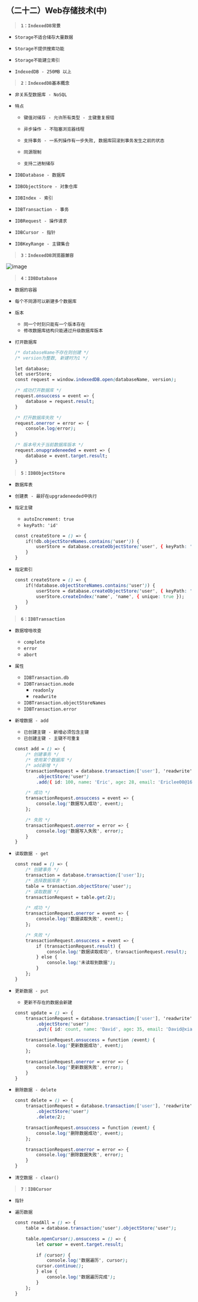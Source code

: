 ##  （二十二）Web存储技术(中)

> **`1：IndexedDB背景`**
- `Storage不适合储存大量数据`

- `Storage不提供搜索功能`

- `Storage不能建立索引`

- `IndexedDB - 250MB 以上`

> **`2：IndexedDB基本概念`**
- `非关系型数据库 - NoSQL`

- `特点`

	- `键值对储存 - 允许所有类型 - 主键重复报错`

	- `异步操作 - 不阻塞浏览器线程`

	- `支持事务 - 一系列操作有一步失败, 数据库回滚到事务发生之前的状态`

	- `同源限制`

	- `支持二进制储存`

- `IDBDatabase - 数据库`

- `IDBObjectStore - 对象仓库`

- `IDBIndex - 索引`

- `IDBTransaction - 事务`

- `IDBRequest - 操作请求`

- `IDBCursor - 指针`

- `IDBKeyRange - 主键集合`

> **`3：IndexedDB浏览器兼容`**

![image](./indexedDB.jpg)

> **`4：IDBDatabase`**
- `数据的容器`

- `每个不同源可以新建多个数据库`

- `版本`
	- `同一个时刻只能有一个版本存在`
	- `修改数据库结构只能通过升级数据库版本`

- `打开数据库`
	```css
	/* databaseName不存在则创建 */
	/* version为整数, 新建时为1 */

	let database;
	let userStore;
	const request = window.indexedDB.open(databaseName, version);

	/* 成功打开数据库 */
	request.onsuccess = event => {
        database = request.result;
	}

	/* 打开数据库失败 */
	request.onerror = error => {
        console.log(error);
	}

	/* 版本号大于当前数据库版本 */
	request.onupgradeneeded = event => {
        database = event.target.result;
	}
	```

> **`5：IDBObjectStore`**
- `数据库表`

- `创建表 - 最好在upgradeneeded中执行`

- `指定主键`
	- `autoIncrement: true`
	- `keyPath: 'id'`

	```css
	const createStore = () => {
        if(!db.objectStoreNames.contains('user')) {
            userStore = database.createObjectStore('user', { keyPath: 'id' });
        }
	}
	```
- `指定索引`
	```css
	const createStore = () => {
        if(!database.objectStoreNames.contains('user')) {
	        userStore = database.createObjectStore('user', { keyPath: 'id' });
	        userStore.createIndex('name', 'name', { unique: true });
	    }
	}
	```

> **`6：IDBTransaction`**

- `数据增啥改查`

	- `complete`
	- `error`
	- `abort`

- `属性`

	- `IDBTransaction.db`
	- `IDBTransaction.mode`
		- `readonly`
		- `readwrite`
	- `IDBTransaction.objectStoreNames`
	- `IDBTransaction.error`

- `新增数据 - add`
	- `已创建主键 - 新增必须包含主键`
	- `已创建主键 - 主键不可重复`

	```css
	const add = () => {
	    /* 创建事务 */
	    /* 使用某个数据库 */
	    /* add新增 */
	    transactionRequest = database.transaction(['user'], 'readwrite')
	        .objectStore('user')
	        .add({ id: 100, name: 'Eric', age: 28, email: 'Ericlee00@163.com' });

	    /* 成功 */
	    transactionRequest.onsuccess = event => {
	        console.log('数据写入成功', event);
	    };

	    /* 失败 */
	    transactionRequest.onerror = error => {
	        console.log('数据写入失败', error);
	    }
	}
	```

- `读取数据 - get`

	```css
	const read = () => {
        /* 创建事务 */
        transaction = database.transaction(['user']);
        /* 选择数据库表 */
        table = transaction.objectStore('user');
        /* 读取数据 */
	    transactionRequest = table.get(2);

	    /* 成功 */
	    transactionRequest.onerror = event => {
            console.log('数据读取失败', event);
		};

	    /* 失败 */
        transactionRequest.onsuccess = event => {
            if (transactionRequest.result) {
                console.log('数据读取成功', transactionRequest.result);
            } else {
                console.log('未读取到数据');
            }
        };
	}
	```

- `更新数据 - put`
	- `更新不存在的数据会新建`

	```css
	const update = () => {
        transactionRequest = database.transaction(['user'], 'readwrite')
            .objectStore('user')
            .put({ id: count, name: 'David', age: 35, email: 'David@xiakedao.com' });

        transactionRequest.onsuccess = function (event) {
            console.log('更新数据成功', event);
        };

        transactionRequest.onerror = error => {
            console.log('更新数据失败', error);
        }
    }
	```

- `删除数据 - delete`

	```css
	const delete = () => {
        transactionRequest = database.transaction(['user'], 'readwrite')
            .objectStore('user')
            .delete(2);

        transactionRequest.onsuccess = function (event) {
            console.log('删除数据成功', event);
        };

        transactionRequest.onerror = error => {
            console.log('删除数据失败', error);
        }
    }
	```

- `清空数据 - clear()`

> **`7：IDBCursor`**
- `指针`

- `遍历数据`
	```css
	const readAll = () => {
        table = database.transaction('user').objectStore('user');

        table.openCursor().onsuccess = () => {
            let cursor = event.target.result;

            if (cursor) {
                console.log('数据遍历', cursor);
            cursor.continue();
            } else {
                console.log('数据遍历完成');
            }
        };
    }
	```

